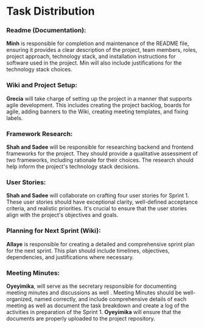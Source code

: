 # **Task Distribution**

### **Readme (Documentation):**

**Minh** is responsible for completion and   maintenance of the README file, ensuring it provides a clear description of the project, team members, roles, project approach, technology stack, and installation instructions for software used in the project. Min will also include justifications for the technology stack choices.

### **Wiki and Project Setup:** 

**Grecia** will take charge of setting up the project in a manner that supports agile development. This includes creating the project backlog, boards for agile, adding banners to the Wiki, creating meeting templates, and fixing labels. 

### **Framework Research:**

**Shah and Sadee** will be responsible for researching backend and frontend frameworks for the project. They should provide a qualitative assessment of two frameworks, including rationale for their choices. The research should help inform the project's technology stack decisions.

### **User Stories:**

**Shah and Sadee** will collaborate on crafting four user stories for Sprint 1. These user stories should have exceptional clarity, well-defined acceptance criteria, and realistic priorities. It's crucial to ensure that the user stories align with the project's objectives and goals.

### **Planning for Next Sprint (Wiki):**

**Allaye**  is responsible for creating a detailed and comprehensive sprint plan for the next sprint. This plan should include timelines, objectives, dependencies, and justifications where necessary. 

### **Meeting Minutes:**

**Oyeyimika**, will serve as the secretary responsible for documenting meeting minutes and discussions as well . Meeting Minutes should be well-organized, named correctly, and include comprehensive details of each meeting as well as document the task breakdown and create a log of the activities in preparation of the Sprint 1.  **Oyeyimika** will ensure that the documents are properly uploaded to the project repository.

